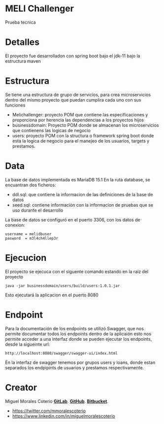 # MELI Challenger
Prueba tecnica

# Detalles
El proyecto fue desarrolladon con spring boot bajo el jdk-11
bajo la estructura maven

# Estructura
Se tiene una estructura de grupo de servicios, para crea microservicios dentro del mismo 
proyecto que puedan cumplira cada uno con sus funciones

 - Melichallenger: proyecto POM que contiene las especificaciones y proporciona por herencia las dependencias a los proyectos hijos
 - businessdomain: Proyecto POM donde se almacenan los microservicios que contienens las logicas de negocio
 - users: proyecto POM con la structura o framework spring boot donde esta la logica de negocio para el manejeo de los usuarios, targets y prestamos.

# Data
La base de datos implementada es MariaDB 15.1
En la ruta database, se encuantran dos ficheros:
 - ddl.sql: que contiene la informacion de las definiciones de la base de datos
 - seed.sql: contiene informaciòn con la informacion de pruebas que se uso durante el desarrollo

La base de datos se configuró en el puerto 3306, con los datos de conexion: 
```
username = melidbuser 
pasword  = m3l4ch4llep3r
```

# Ejecucion
El proyecto se ejecuca con el siguente comando estando en la raiz del proyecto
```
java -jar businessdomain/users/build/users-1.0.1.jar
```
Esto ejecutará la aplicacion en el puerto 8080

# Endpoint
Para la documentación de los endpoints se utilizó Swagger, que nos permite documentar todos los endpoints dentro de la aplicaión
esto nos permite acceder a una interfaz donde se pueden ejecutar los endpoints, desde la sigueinte url:
```
http://localhost:8080/swagger/swagger-ui/index.html
```

En la interfaz de swagger tenemos por grupos users y loans, donde estan separados los endpipints de usuarios y prestamos respectivamente.

# Creator
Miguel Morales Coterio
**[GitLab]( https://gitlab.com/miguelmoralescoterio )**.
**[GitHub]( https://github.com/miguelmoralescoterio )**.
**[Bitbucket]( https://bitbucket.org/miguelmoralescoterio )**.

* https://twitter.com/mmoralescoterio 
* https://www.linkedin.com/in/miguelmoralescoterio 
